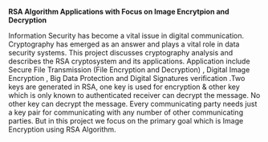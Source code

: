 **RSA Algorithm Applications with Focus on Image Encrytpion and Decryption**


Information Security has become a vital issue in digital communication.
Cryptography has emerged as an answer and plays a vital role in data security
systems. This project discusses cryptography analysis and describes the RSA
cryptosystem and its applications. Application include Secure File Transmission
(File Encryption and Decryption) , Digital Image Encryption , Big Data
Protection and Digital Signatures verification .Two keys are generated in RSA,
one key is used for encryption & other key which is only known to
authenticated receiver can decrypt the message. No other key can decrypt the
message. Every communicating party needs just a key pair for communicating
with any number of other communicating parties. But in this project we focus on the primary goal which is Image Encryption using RSA Algorithm.
